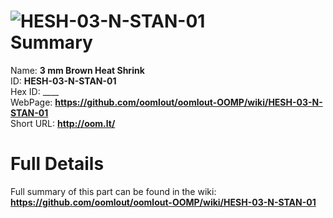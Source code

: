 
![HESH-03-N-STAN-01](https://github.com/oomlout/oomlout-OOMP/blob/master/parts/HESH-03-N-STAN-01/HESH-03-N-STAN-01_420.jpg)   
Summary
=================
  
Name: __3 mm Brown Heat Shrink__    
ID: __HESH-03-N-STAN-01__   
Hex ID: ____   
WebPage: __https://github.com/oomlout/oomlout-OOMP/wiki/HESH-03-N-STAN-01__   
Short URL: __http://oom.lt/__   

Full Details
==========================
Full summary of this part can be found in the wiki:   
__https://github.com/oomlout/oomlout-OOMP/wiki/HESH-03-N-STAN-01__    

